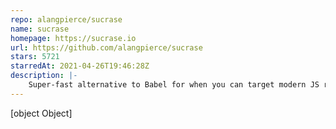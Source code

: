 ```yaml
---
repo: alangpierce/sucrase
name: sucrase
homepage: https://sucrase.io
url: https://github.com/alangpierce/sucrase
stars: 5721
starredAt: 2021-04-26T19:46:28Z
description: |-
    Super-fast alternative to Babel for when you can target modern JS runtimes
---
```


[object Object]

